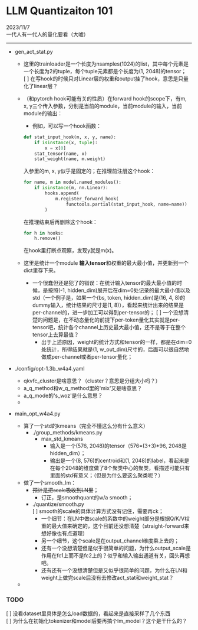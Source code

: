 # LLM Quantizaiton 101  

2023/11/7  
一代人有一代人的量化要看（大嘘）  

---  

* gen_act_stat.py  
    * 这里的trainloader是一个长度为nsamples(1024)的list，其中每个元素是一个长度为2的tuple，每个tuple元素都是个长度为(1, 2048)的tensor；  
    [ ] 在写hook的时候只对Linear层的权重和output挂了hook，意思是只量化了linear层？  
    * （和pytorch hook可能有关的性质）在forward hook的scope下，有m, x, y三个传入参数，分别是当前的module，当前module的输入，当前module的输出：
        * 例如，可以写一个hook函数：  
        ```python  
        def stat_input_hook(m, x, y, name):  
            if isinstance(x, tuple):
                x = x[0]
            stat_tensor(name, x)
            stat_weight(name, m.weight)
        ```  
        入参里的m, x, y似乎是固定的；在推理前注册这个hook：  
        ```python    
        for name, m in model.named_modules():
            if isinstance(m, nn.Linear):
                hooks.append(
                    m.register_forward_hook(
                        functools.partial(stat_input_hook, name=name))
                )
        ```   
        在推理结束后再删除这个hook：
        ```python    
        for h in hooks:
            h.remove()
        ```   
        在hook里打断点观察，发现y就是m(x)。  

    * 这里是统计一个module **输入tensor**和权重的最大最小值，并更新到一个dict里存下来。
        * 一个很蠢但还是犯了的错误：在统计输入tensor的最大最小值的时候，是按照(-1, hidden_dim)展开后在dim=0处记录的最大最小值以及std（一个例子是，如果一个(bs, token, hidden_dim)是(16, 4, 8)的dummy输入，统计结果的尺寸是(1, 8)），看起来统计出来的结果是per-channel的，进一步加工可以得到per-tensor的；
            [ ] 一个没想清楚的问题是，在不动态量化的前提下per-token量化其实就是per-tensor吧，统计各个channel上历史最大最小值，还不是等于在整个tensor上去算最值？  
            * 出于上述原因，weight的统计方式和tensor的一样，都是在dim=0处统计，所得结果就是(1, w_out_dim)尺寸的，后面可以很自然地做成per-channel或者per-tensor量化；
* ./config/opt-1.3b_w4a4.yaml  
    * qkvfc_cluster是啥意思？（cluster？意思是分组大小吗？）  
    * a_q_method和w_q_method里的'mix'又是啥意思？  
    * a_q_mode的's_woz'是什么意思？  
    * 

* main_opt_w4a4.py  
    * 算了一个std的kmeans（完全不懂这么分有什么意义）  
        * ./group_methods/kmeans.py  
            * max_std_kmeans  
                * 输入是一个(576, 2048)的tensor（576=(3+3)*96, 2048是hidden_dim）；  
                * 输出是一个(8, 576)的centroid和(1, 2048)的label，看起来是在每个2048的维度做了8个聚类中心的聚类，看描述可能只有里面的std有意义；（但是为什么要这么聚类呢？）    
    * 做了一个smooth_lm：  
        * ~~预计是把scale吸收到LN里~~；  
            * 订正，是smoothquant的w/a smooth；    
        * ./quantize/smooth.py  
            [ ] smooth的scale的具体计算方式没有记住，需要再ck；  
            * 一个细节：在LN中做scale的系数中的weight部分是根据Q/K/V权重的最大值来确定的，这个目前还没想清楚（straight-forward来想好像也有点道理）  
            * 另一个细节，这个scale是在output_channel维度乘上去的；  
            * 还有一个没想清楚但是似乎很简单的问题，为什么output_scale是作用在fc1上而不是fc2上的？似乎和输入输出通道有关，回头再想吧。  
            * 还有还有一个没想清楚但是又似乎很简单的问题，为什么在LN和weight上做完scale后没有去修改act_stat和weight_stat？  
    * 

### TODO
[ ] 没看dataset里具体是怎么load数据的，看起来是直接采样了几个东西  
[ ] 为什么在初始化tokenizer和model后要再搞个lm_model？这个是干什么的？  
